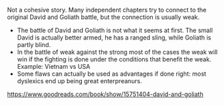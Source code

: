 Not a cohesive story. Many independent chapters try to connect to the original David and Goliath battle, but the connection is usually weak.

* The battle of David and Goliath is not what it seems at first. The small David is actually better armed, he has a ranged sling, while Goliath is partly blind.
* In the battle of weak against the strong most of the cases the weak will win if the fighting is done under the conditions that benefit the weak. Example: Vietnam vs USA
* Some flaws can actually be used as advantages if done right: most dyslexics end up being great enterpreanurs.

https://www.goodreads.com/book/show/15751404-david-and-goliath